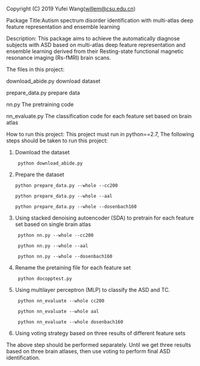 Copyright (C) 2019 Yufei Wang(willem@csu.edu.cn)

Package Title:Autism spectrum disorder identification with multi-atlas deep feature representation and ensemble learning

Description: This package aims to achieve the automatically diagnose subjects with ASD based on multi-atlas deep feature representation and ensemble learning derived from their Resting-state functional magnetic resonance imaging (Rs-fMRI) brain scans.

The files in this project:

download_abide.py   download dataset

prepare_data.py      prepare data

nn.py  The pretraining code

nn_evaluate.py The classification code for each feature set based on brain atlas


How to run this project:
This project must run in python==2.7, The following steps should be taken to run this project:
1. Download the dataset

        python download_abide.py
 
2. Prepare the dataset

       python prepare_data.py --whole --cc200
       
       python prepare_data.py --whole --aal
       
       python prepare_data.py --whole --dosenbach160

3. Using stacked denoising autoencoder (SDA) to pretrain for each feature set based on single brain atlas

        python nn.py --whole --cc200
  
        python nn.py --whole --aal
  
        python nn.py --whole --dosenbach160
 
4. Rename the pretaining file for each feature set

        python docopptest.py
  
5. Using multilayer perceptron (MLP) to classify the ASD and TC.

        python nn_evaluate --whole cc200
 
        python nn_evaluate --whole aal
 
        python nn_evaluate --whole dosenbach160
 
 6. Using voting strategy based on three results of different feature sets
 

The above step should be performed separately. Until we get three results based on three brain atlases, then use voting to perform final ASD identification.
